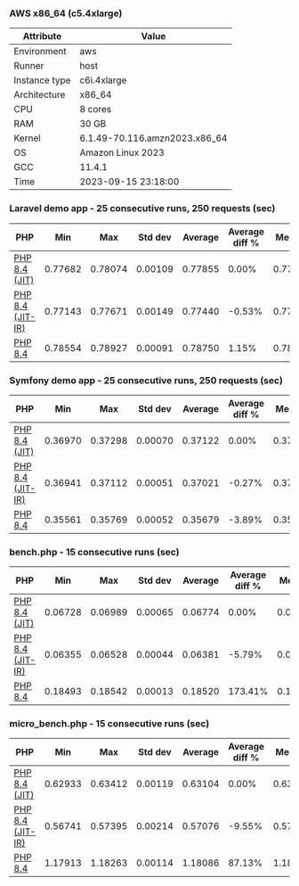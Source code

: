 ### AWS x86_64 (c5.4xlarge)

|  Attribute    |     Value      |
|---------------|----------------|
| Environment   |aws|
| Runner        |host|
| Instance type |c6i.4xlarge|
| Architecture  |x86_64
| CPU           |8 cores|
| RAM           |30 GB|
| Kernel        |6.1.49-70.116.amzn2023.x86_64|
| OS            |Amazon Linux 2023|
| GCC           |11.4.1|
| Time          |2023-09-15 23:18:00|

### Laravel demo app - 25 consecutive runs, 250 requests (sec)

|     PHP     |     Min     |     Max     |    Std dev   |   Average  |  Average diff % |   Median   | Median diff % |     Memory    |
|-------------|-------------|-------------|--------------|------------|-----------------|------------|---------------|---------------|
|[PHP 8.4 (JIT)](https://github.com/php/php-src/commit/7c4db150cb490b476c0b6a6bf9319306856b96ec)|0.77682|0.78074|0.00109|0.77855|0.00%|0.77843|0.00%|47.12 MB|
|[PHP 8.4 (JIT-IR)](https://github.com/dstogov/php-src/commit/9a736d54a5e6c0f8becffa77adde9015fc84fcc3)|0.77143|0.77671|0.00149|0.77440|-0.53%|0.77479|-0.47%|47.29 MB|
|[PHP 8.4](https://github.com/php/php-src/commit/7c4db150cb490b476c0b6a6bf9319306856b96ec)|0.78554|0.78927|0.00091|0.78750|1.15%|0.78750|1.17%|39.22 MB|

### Symfony demo app - 25 consecutive runs, 250 requests (sec)

|     PHP     |     Min     |     Max     |    Std dev   |   Average  |  Average diff % |   Median   | Median diff % |     Memory    |
|-------------|-------------|-------------|--------------|------------|-----------------|------------|---------------|---------------|
|[PHP 8.4 (JIT)](https://github.com/php/php-src/commit/7c4db150cb490b476c0b6a6bf9319306856b96ec)|0.36970|0.37298|0.00070|0.37122|0.00%|0.37122|0.00%|38.03 MB|
|[PHP 8.4 (JIT-IR)](https://github.com/dstogov/php-src/commit/9a736d54a5e6c0f8becffa77adde9015fc84fcc3)|0.36941|0.37112|0.00051|0.37021|-0.27%|0.37022|-0.27%|39.02 MB|
|[PHP 8.4](https://github.com/php/php-src/commit/7c4db150cb490b476c0b6a6bf9319306856b96ec)|0.35561|0.35769|0.00052|0.35679|-3.89%|0.35682|-3.88%|33.10 MB|

### bench.php - 15 consecutive runs (sec)

|     PHP     |     Min     |     Max     |    Std dev   |   Average  |  Average diff % |   Median   | Median diff % |     Memory    |
|-------------|-------------|-------------|--------------|------------|-----------------|------------|---------------|---------------|
|[PHP 8.4 (JIT)](https://github.com/php/php-src/commit/7c4db150cb490b476c0b6a6bf9319306856b96ec)|0.06728|0.06989|0.00065|0.06774|0.00%|0.06751|0.00%|25.82 MB|
|[PHP 8.4 (JIT-IR)](https://github.com/dstogov/php-src/commit/9a736d54a5e6c0f8becffa77adde9015fc84fcc3)|0.06355|0.06528|0.00044|0.06381|-5.79%|0.06368|-5.66%|25.86 MB|
|[PHP 8.4](https://github.com/php/php-src/commit/7c4db150cb490b476c0b6a6bf9319306856b96ec)|0.18493|0.18542|0.00013|0.18520|173.41%|0.18518|174.32%|25.01 MB|

### micro_bench.php - 15 consecutive runs (sec)

|     PHP     |     Min     |     Max     |    Std dev   |   Average  |  Average diff % |   Median   | Median diff % |     Memory    |
|-------------|-------------|-------------|--------------|------------|-----------------|------------|---------------|---------------|
|[PHP 8.4 (JIT)](https://github.com/php/php-src/commit/7c4db150cb490b476c0b6a6bf9319306856b96ec)|0.62933|0.63412|0.00119|0.63104|0.00%|0.63123|0.00%|20.11 MB|
|[PHP 8.4 (JIT-IR)](https://github.com/dstogov/php-src/commit/9a736d54a5e6c0f8becffa77adde9015fc84fcc3)|0.56741|0.57395|0.00214|0.57076|-9.55%|0.57113|-9.52%|20.07 MB|
|[PHP 8.4](https://github.com/php/php-src/commit/7c4db150cb490b476c0b6a6bf9319306856b96ec)|1.17913|1.18263|0.00114|1.18086|87.13%|1.18086|87.07%|19.23 MB|
